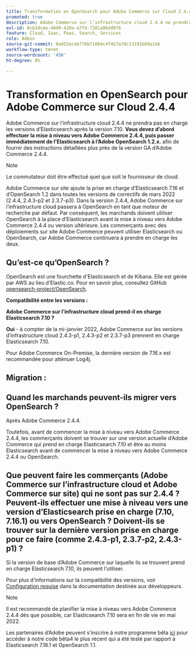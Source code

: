 ```yaml
---
title: Transformation en OpenSearch pour Adobe Commerce sur Cloud 2.4.4
promoted: true
description: Adobe Commerce sur l’infrastructure cloud 2.4.4 ne prendra pas en charge les versions d’Elasticsearch après la version 7.10. **Vous devez d’abord effectuer la mise à niveau vers Adobe Commerce 2.4.4, puis passer immédiatement de Elasticsearch à l’Adobe OpenSearch 1.2.x.** afin de fournir des instructions détaillées plus proches de la version GA d’Adobe Commerce 2.4.4.
exl-id: 0cb34cee-d4d9-428e-a7fd-7301a86dd8f6
feature: Cloud, Iaas, Paas, Search, Services
role: Admin
source-git-commit: 0ad52eceb776b71604c4f467a70c13191bb9a1eb
workflow-type: tm+mt
source-wordcount: '456'
ht-degree: 0%

---
```


# Transformation en OpenSearch pour Adobe Commerce sur Cloud 2.4.4

Adobe Commerce sur l’infrastructure cloud 2.4.4 ne prendra pas en charge les versions d’Elasticsearch après la version 7.10. **Vous devez d’abord effectuer la mise à niveau vers Adobe Commerce 2.4.4, puis passer immédiatement de l’Elasticsearch à l’Adobe OpenSearch 1.2.x.** afin de fournir des instructions détaillées plus près de la version GA d’Adobe Commerce 2.4.4.

>[!NOTE]
>
>Le commutateur doit être effectué quel que soit le fournisseur de cloud.

Adobe Commerce sur site ajoute la prise en charge d’Elasticsearch 7.16 et d’OpenSearch 1.2 dans toutes les versions de correctifs de mars 2022 (2.4.4, 2.4.3-p2 et 2.3.7-p3). Dans la version 2.4.4, Adobe Commerce sur l’infrastructure cloud passera à OpenSearch en tant que moteur de recherche par défaut. Par conséquent, les marchands doivent utiliser OpenSearch à la place d’Elasticsearch avant la mise à niveau vers Adobe Commerce 2.4.4 ou version ultérieure. Les commerçants avec des déploiements sur site Adobe Commerce peuvent utiliser Elasticsearch ou OpenSearch, car Adobe Commerce continuera à prendre en charge les deux.


## Qu’est-ce qu’OpenSearch ?

OpenSearch est une fourchette d&#39;Elasticsearch et de Kibana. Elle est gérée par AWS au lieu d’Elastic.co. Pour en savoir plus, consultez GitHub [opensearch-project/OpenSearch](https://github.com/opensearch-project/OpenSearch).

**Compatibilité entre les versions :**

**Adobe Commerce sur l’infrastructure cloud prend-il en charge Elasticsearch 7.10 ?**

**Oui** - à compter de la mi-janvier 2022, Adobe Commerce sur les versions d’infrastructure cloud 2.4.3-p1, 2.4.3-p2 et 2.3.7-p3 prennent en charge Elasticsearch 7.10.

Pour Adobe Commerce On-Premise, la dernière version de 7.16.x est recommandée pour atténuer Log4j.

## Migration :

## Quand les marchands peuvent-ils migrer vers OpenSearch ?

Après Adobe Commerce 2.4.4.

Toutefois, avant de commencer la mise à niveau vers Adobe Commerce 2.4.4, les commerçants doivent se trouver sur une version actuelle d’Adobe Commerce qui prend en charge Elasticsearch 7.10 et être au moins Elasticsearch avant de commencer la mise à niveau vers Adobe Commerce 2.4.4 ou OpenSearch.

## Que peuvent faire les commerçants (Adobe Commerce sur l’infrastructure cloud et Adobe Commerce sur site) qui ne sont pas sur 2.4.4 ? Peuvent-ils effectuer une mise à niveau vers une version d’Elasticsearch prise en charge (7.10, 7.16.1) ou vers OpenSearch ? Doivent-ils se trouver sur la dernière version prise en charge pour ce faire (comme 2.4.3-p1, 2.3.7-p2, 2.4.3-p1) ?

Si la version de base d’Adobe Commerce sur laquelle ils se trouvent prend en charge Elasticsearch 7.10, ils peuvent l’utiliser.

Pour plus d’informations sur la compatibilité des versions, voir [Configuration requise](https://experienceleague.adobe.com/docs/commerce-operations/installation-guide/system-requirements.html?lang=fr) dans la documentation destinée aux développeurs.

>[!NOTE]
>
>Il est recommandé de planifier la mise à niveau vers Adobe Commerce 2.4.4 dès que possible, car Elasticsearch 7.10 sera en fin de vie en mai 2022.

Les partenaires d’Adobe peuvent s’inscrire à notre programme bêta [ici](https://experienceleague.adobe.com/docs/commerce-operations/release/beta-program.html?lang=fr) pour accéder à notre code bêta4 le plus récent qui a été testé par rapport à Elasticsearch 7.16.1 et OpenSearch 1.1.
